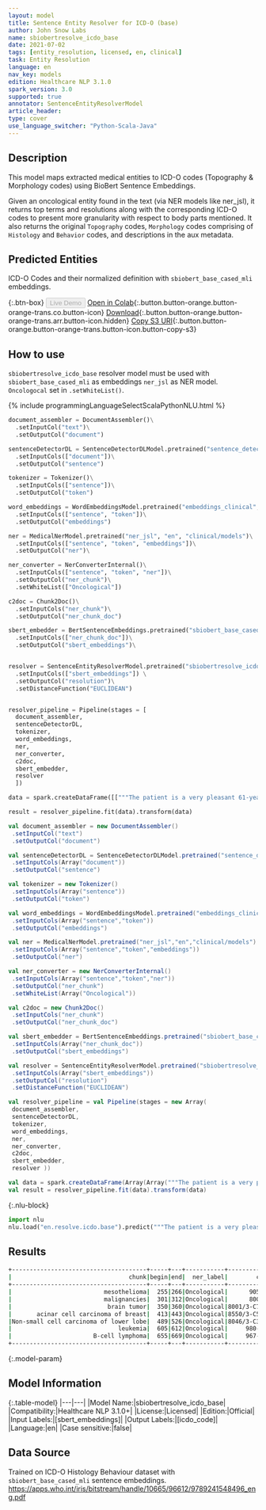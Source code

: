 ```yaml
---
layout: model
title: Sentence Entity Resolver for ICD-O (base)
author: John Snow Labs
name: sbiobertresolve_icdo_base
date: 2021-07-02
tags: [entity_resolution, licensed, en, clinical]
task: Entity Resolution
language: en
nav_key: models
edition: Healthcare NLP 3.1.0
spark_version: 3.0
supported: true
annotator: SentenceEntityResolverModel
article_header:
type: cover
use_language_switcher: "Python-Scala-Java"
---
```


## Description

This model maps extracted medical entities to ICD-O codes (Topography & Morphology codes) using BioBert Sentence Embeddings.

Given an oncological entity found in the text (via NER models like ner_jsl), it returns top terms and resolutions along with the corresponding ICD-O codes to present more granularity with respect to body parts mentioned. It also returns the original `Topography` codes, `Morphology` codes comprising of `Histology` and `Behavior` codes, and descriptions in the aux metadata.


## Predicted Entities

ICD-O Codes and their normalized definition with `sbiobert_base_cased_mli` embeddings.

{:.btn-box}
<button class="button button-orange" disabled>Live Demo</button>
[Open in Colab](https://colab.research.google.com/github/JohnSnowLabs/spark-nlp-workshop/blob/master/tutorials/Certification_Trainings/Healthcare/24.Improved_Entity_Resolvers_in_SparkNLP_with_sBert.ipynb){:.button.button-orange.button-orange-trans.co.button-icon}
[Download](https://s3.amazonaws.com/auxdata.johnsnowlabs.com/clinical/models/sbiobertresolve_icdo_base_en_3.1.0_3.0_1625252163641.zip){:.button.button-orange.button-orange-trans.arr.button-icon.hidden}
[Copy S3 URI](s3://auxdata.johnsnowlabs.com/clinical/models/sbiobertresolve_icdo_base_en_3.1.0_3.0_1625252163641.zip){:.button.button-orange.button-orange-trans.button-icon.button-copy-s3}

## How to use

```sbiobertresolve_icdo_base``` resolver model must be used with ```sbiobert_base_cased_mli``` as embeddings ```ner_jsl``` as NER model. ```Oncologocal``` set in ```.setWhiteList()```.

<div class="tabs-box" markdown="1">
{% include programmingLanguageSelectScalaPythonNLU.html %}

```python
document_assembler = DocumentAssembler()\
  .setInputCol("text")\
  .setOutputCol("document")

sentenceDetectorDL = SentenceDetectorDLModel.pretrained("sentence_detector_dl_healthcare", "en", "clinical/models")\
  .setInputCols(["document"])\
  .setOutputCol("sentence")

tokenizer = Tokenizer()\
  .setInputCols(["sentence"])\
  .setOutputCol("token")

word_embeddings = WordEmbeddingsModel.pretrained("embeddings_clinical", "en", "clinical/models")\
  .setInputCols(["sentence", "token"])\
  .setOutputCol("embeddings")

ner = MedicalNerModel.pretrained("ner_jsl", "en", "clinical/models")\
  .setInputCols(["sentence", "token", "embeddings"])\
  .setOutputCol("ner")\

ner_converter = NerConverterInternal()\
  .setInputCols(["sentence", "token", "ner"])\
  .setOutputCol("ner_chunk")\
  .setWhiteList(["Oncological"])

c2doc = Chunk2Doc()\
  .setInputCols("ner_chunk")\
  .setOutputCol("ner_chunk_doc")

sbert_embedder = BertSentenceEmbeddings.pretrained("sbiobert_base_cased_mli", "en", "clinical/models")\
  .setInputCols(["ner_chunk_doc"])\
  .setOutputCol("sbert_embeddings")\


resolver = SentenceEntityResolverModel.pretrained("sbiobertresolve_icdo_base","en", "clinical/models") \
  .setInputCols(["sbert_embeddings"]) \
  .setOutputCol("resolution")\
  .setDistanceFunction("EUCLIDEAN")


resolver_pipeline = Pipeline(stages = [
  document_assembler,
  sentenceDetectorDL,
  tokenizer,
  word_embeddings,
  ner,
  ner_converter,
  c2doc,
  sbert_embedder,
  resolver
  ])

data = spark.createDataFrame([["""The patient is a very pleasant 61-year-old female with a strong family history of colon polyps. The patient reports her first polyps noted at the age of 50. We reviewed the pathology obtained from the pericardectomy in March 2006, which was diagnostic of mesothelioma. She also has history of several malignancies in the family. Her father died of a brain tumor at the age of 81. Her sister died at the age of 65 acinar cell carcinoma of breast. She has two maternal aunts with history of Non-small cell carcinoma of lower lobe both of whom were smoker. Also a paternal grandmother who was diagnosed with leukemia at 86 and a paternal grandfather who had B-cell lymphoma."""]]).toDF("text")

result = resolver_pipeline.fit(data).transform(data)
```
```scala
val document_assembler = new DocumentAssembler()
 .setInputCol("text") 
 .setOutputCol("document") 

val sentenceDetectorDL = SentenceDetectorDLModel.pretrained("sentence_detector_dl_healthcare","en","clinical/models")
 .setInputCols(Array("document")) 
 .setOutputCol("sentence") 

val tokenizer = new Tokenizer()
 .setInputCols(Array("sentence")) 
 .setOutputCol("token") 

val word_embeddings = WordEmbeddingsModel.pretrained("embeddings_clinical","en","clinical/models")
 .setInputCols(Array("sentence","token"))
 .setOutputCol("embeddings") 

val ner = MedicalNerModel.pretrained("ner_jsl","en","clinical/models")
 .setInputCols(Array("sentence","token","embeddings")) 
 .setOutputCol("ner") 

val ner_converter = new NerConverterInternal()
 .setInputCols(Array("sentence","token","ner")) 
 .setOutputCol("ner_chunk") 
 .setWhiteList(Array("Oncological")) 

val c2doc = new Chunk2Doc()
 .setInputCols("ner_chunk") 
 .setOutputCol("ner_chunk_doc") 

val sbert_embedder = BertSentenceEmbeddings.pretrained("sbiobert_base_cased_mli","en","clinical/models")
 .setInputCols(Array("ner_chunk_doc")) 
 .setOutputCol("sbert_embeddings") 

val resolver = SentenceEntityResolverModel.pretrained("sbiobertresolve_icdo_base","en","clinical/models")
 .setInputCols(Array("sbert_embeddings")) 
 .setOutputCol("resolution") 
 .setDistanceFunction("EUCLIDEAN") 

val resolver_pipeline = val Pipeline(stages = new Array(
 document_assembler, 
 sentenceDetectorDL, 
 tokenizer, 
 word_embeddings, 
 ner, 
 ner_converter, 
 c2doc, 
 sbert_embedder, 
 resolver )) 

val data = spark.createDataFrame(Array(Array("""The patient is a very pleasant 61-year-old female with a strong family history of colon polyps. The patient reports her first polyps noted at the age of 50. We reviewed the pathology obtained from the pericardectomy in March 2006, which was diagnostic of mesothelioma. She also has history of several malignancies in the family. Her father died of a brain tumor at the age of 81. Her sister died at the age of 65 acinar cell carcinoma of breast. She has two maternal aunts with history of Non-small cell carcinoma of lower lobe both of whom were smoker. Also a paternal grandmother who was diagnosed with leukemia at 86 and a paternal grandfather who had B-cell lymphoma."""))).toDF("text") 
val result = resolver_pipeline.fit(data).transform(data) 
```


{:.nlu-block}
```python
import nlu
nlu.load("en.resolve.icdo.base").predict("""The patient is a very pleasant 61-year-old female with a strong family history of colon polyps. The patient reports her first polyps noted at the age of 50. We reviewed the pathology obtained from the pericardectomy in March 2006, which was diagnostic of mesothelioma. She also has history of several malignancies in the family. Her father died of a brain tumor at the age of 81. Her sister died at the age of 65 acinar cell carcinoma of breast. She has two maternal aunts with history of Non-small cell carcinoma of lower lobe both of whom were smoker. Also a paternal grandmother who was diagnosed with leukemia at 86 and a paternal grandfather who had B-cell lymphoma.""")
```

</div>

## Results

```bash
+--------------------------------------+-----+---+-----------+------------+----------------------------------------+
|                                 chunk|begin|end|  ner_label|        code|                             resolutions|
+--------------------------------------+-----+---+-----------+------------+----------------------------------------+
|                          mesothelioma|  255|266|Oncological|      9050/3|Mesothelioma, malignant:::Epithelioid...|
|                          malignancies|  301|312|Oncological|      8000/3|Neoplasm, malignant:::Tumor cells, ma...|
|                           brain tumor|  350|360|Oncological|8001/3-C71.7|Tumor cells, malignant of brain stem:...|
|       acinar cell carcinoma of breast|  413|443|Oncological|8550/3-C50.1|Acinar cell carcinoma of central port...|
|Non-small cell carcinoma of lower lobe|  489|526|Oncological|8046/3-C34.3|Non-small cell carcinoma of lower lob...|
|                              leukemia|  605|612|Oncological|     980-994|Leukemias:::Lymphoid leukemias:::Myel...|
|                       B-cell lymphoma|  655|669|Oncological|     967-969|Mature B-cell lymphomas:::Splenic mar...|
+--------------------------------------+-----+---+-----------+------------+----------------------------------------+
```

{:.model-param}
## Model Information

{:.table-model}
|---|---|
|Model Name:|sbiobertresolve_icdo_base|
|Compatibility:|Healthcare NLP 3.1.0+|
|License:|Licensed|
|Edition:|Official|
|Input Labels:|[sbert_embeddings]|
|Output Labels:|[icdo_code]|
|Language:|en|
|Case sensitive:|false|

## Data Source

Trained on ICD-O Histology Behaviour dataset with `sbiobert_base_cased_mli` sentence embeddings. https://apps.who.int/iris/bitstream/handle/10665/96612/9789241548496_eng.pdf
